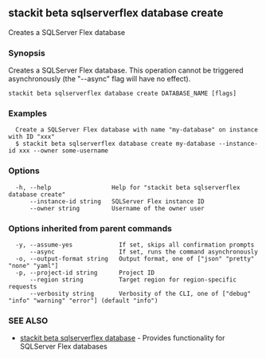 ## stackit beta sqlserverflex database create

Creates a SQLServer Flex database

### Synopsis

Creates a SQLServer Flex database.
This operation cannot be triggered asynchronously (the "--async" flag will have no effect).

```
stackit beta sqlserverflex database create DATABASE_NAME [flags]
```

### Examples

```
  Create a SQLServer Flex database with name "my-database" on instance with ID "xxx"
  $ stackit beta sqlserverflex database create my-database --instance-id xxx --owner some-username
```

### Options

```
  -h, --help                 Help for "stackit beta sqlserverflex database create"
      --instance-id string   SQLServer Flex instance ID
      --owner string         Username of the owner user
```

### Options inherited from parent commands

```
  -y, --assume-yes             If set, skips all confirmation prompts
      --async                  If set, runs the command asynchronously
  -o, --output-format string   Output format, one of ["json" "pretty" "none" "yaml"]
  -p, --project-id string      Project ID
      --region string          Target region for region-specific requests
      --verbosity string       Verbosity of the CLI, one of ["debug" "info" "warning" "error"] (default "info")
```

### SEE ALSO

* [stackit beta sqlserverflex database](./stackit_beta_sqlserverflex_database.md)	 - Provides functionality for SQLServer Flex databases


